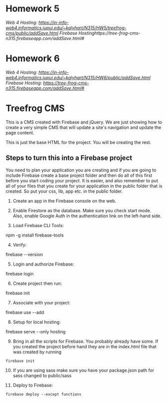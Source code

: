 # Homework 5
*Web 4 Hosting: https://in-info-web4.informatics.iupui.edu/~kalyhart/N315/HW5/treefrog-cms/public/addSave.html
Firebase Hostinghttps://tree-frog-cms-n315.firebaseapp.com/addSave.html#*

# Homework 6
*Web 4 Hosting: https://in-info-web4.informatics.iupui.edu/~kalyhart/N315/HW6/public/addSave.html
Firebase Hosting: https://tree-frog-cms-n315.firebaseapp.com/addSave.html#*




# Treefrog CMS

This is a CMS created with Firebase and jQuery. We are just showing how to create a very simple CMS that will update a site's navigation and update the page content.

This is just the base HTML for the project. You will be creating the rest.

## Steps to turn this into a Firebase project

You need to plan your application you are creating and if you are going to include Firebase create a base project folder and then do all of this first before you start coding your project. It is easier, and also remember to put all of your files that you create for your application in the public folder that is created. So put your css, lib, app etc. in the public folder.

1. Create an app in the Firebase console on the web.

2. Enable Firestore as the database. Make sure you check start mode. Also, enable Google Auth in the authentication link on the left-hand side.

3. Load Firebase CLI Tools:

npm -g install firebase-tools

4. Verify:

firebase --version

5. Login and authorize Firebase:

firebase login

6. Create project then run:

firebase init

7. Associate with your project:

firebase use --add

8. Setup for local hosting:

firebase serve --only hosting

9. Bring in all the scripts for Firebase. You probably already have some. If you created the project before hand they are in the index.html file that was created by running

<pre><code>firebase init</code></pre>

10. If you are using sass make sure you have your package.json path for sass changed to public/sass

11. Deploy to Firebase:

<pre><code>firebase deploy --except functions</code></pre>
